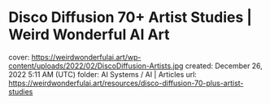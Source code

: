 # Disco Diffusion 70+ Artist Studies | Weird Wonderful AI Art

cover: https://weirdwonderfulai.art/wp-content/uploads/2022/02/DiscoDiffusion-Artists.jpg
created: December 26, 2022 5:11 AM (UTC)
folder: AI Systems / AI | Articles
url: https://weirdwonderfulai.art/resources/disco-diffusion-70-plus-artist-studies